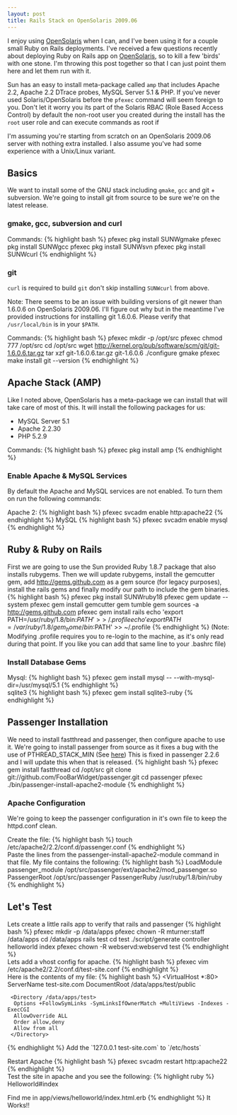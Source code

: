 ```yaml
---
layout: post
title: Rails Stack on OpenSolaris 2009.06
---
```

I enjoy using [OpenSolaris](http://opensolaris.org) when I can, and I've been using it for a couple small Ruby on Rails deployments. I've received a few questions recently about deploying Ruby on Rails app on [OpenSolaris](http://opensolaris.org), so to kill a few 'birds' with one stone. I'm throwing this post together so that I can just point them here and let them run with it. 

Sun has an easy to install meta-package called `amp` that includes Apache 2.2, Apache 2.2 DTrace probes, MySQL Server 5.1 & PHP. If you've never used Solaris/OpenSolaris before the `pfexec` command will seem foreign to you. Don't let it worry you its part of the Solaris RBAC (Role Based Access Control) by default the non-root user you created during the install has the `root` user role and can execute commands as root if 

I'm assuming you're starting from scratch on an OpenSolaris 2009.06 server with nothing extra installed. I also assume you've had some experience with a Unix/Linux variant.

## Basics ##
We want to install some of the GNU stack including `gmake`, `gcc` and git + subversion. We're going to install git from source to be sure we're on the latest release.

### gmake, gcc, subversion and curl ###
Commands:
{% highlight bash %}
pfexec pkg install SUNWgmake
pfexec pkg install SUNWgcc
pfexec pkg install SUNWsvn
pfexec pkg install SUNWcurl
{% endhighlight %}
### git ###
`curl` is required to build `git` don't skip installing `SUNWcurl` from above.

Note: There seems to be an issue with building versions of git newer than 1.6.0.6 on OpenSolaris 2009.06. I'll figure out why but in the meantime I've provided instructions for installing git 1.6.0.6. Please verify that `/usr/local/bin` is in your `$PATH`.

Commands:
{% highlight bash %}
pfexec mkdir -p /opt/src
pfexec chmod 777 /opt/src
cd /opt/src
wget http://kernel.org/pub/software/scm/git/git-1.6.0.6.tar.gz
tar xzf git-1.6.0.6.tar.gz
git-1.6.0.6
./configure
gmake
pfexec make install 
git --version
{% endhighlight %}
## Apache Stack (AMP) ##
Like I noted above, OpenSolaris has a meta-package we can install that will take care of most of this. It will install the following packages for us:

* MySQL Server 5.1
* Apache 2.2.30
* PHP 5.2.9

Commands:
{% highlight bash %}
pfexec pkg install amp
{% endhighlight %}
### Enable Apache & MySQL Services ###
By default the Apache and MySQL services are not enabled. To turn them on run the following commands:

Apache 2:
{% highlight bash %}
pfexec svcadm enable http:apache22
{% endhighlight %}
MySQL
{% highlight bash %}
pfexec svcadm enable mysql
{% endhighlight %}

## Ruby & Ruby on Rails ##
First we are going to use the Sun provided Ruby 1.8.7 package that also installs rubygems. Then we will update rubygems, install the gemcutter gem, add http://gems.github.com as a gem source (for legacy purposes), install the rails gems and finally modify our path to include the gem binaries. 
{% highlight bash %}
pfexec pkg install SUNWruby18
pfexec gem update --system
pfexec gem install gemcutter
gem tumble
gem sources -a http://gems.github.com
pfexec gem install rails
echo 'export PATH=/usr/ruby/1.8/bin:$PATH' >> ~/.profile
echo 'export PATH=/var/ruby/1.8/gem_home/bin:$PATH' >> ~/.profile
{% endhighlight %}
(Note: Modifying .profile requires you to re-login to the machine, as it's only read during that point. If you like you can add that same line to your .bashrc file)

### Install Database Gems ###
Mysql:
{% highlight bash %}
pfexec gem install mysql -- --with-mysql-dir=/usr/mysql/5.1
{% endhighlight %}	
sqlite3
{% highlight bash %}
pfexec gem install sqlite3-ruby
{% endhighlight %}	
	
## Passenger Installation ###
We need to install fastthread and passenger, then configure apache to use it. We're going to install passenger from source as it fixes a bug with the use of PTHREAD_STACK_MIN (See [here](http://code.google.com/p/phusion-passenger/issues/detail?id=369)) This is fixed in passenger 2.2.6 and I will update this when that is released. 
{% highlight bash %}
pfexec gem install fastthread
cd /opt/src
git clone git://github.com/FooBarWidget/passenger.git
cd passenger
pfexec ./bin/passenger-install-apache2-module
{% endhighlight %}	
### Apache Configuration ###
We're going to keep the passenger configuration in it's own file to keep the httpd.conf clean.

Create the file:
{% highlight bash %}
touch /etc/apache2/2.2/conf.d/passenger.conf
{% endhighlight %}	
Paste the lines from the passenger-install-apache2-module command in that file. My file contains the following:
{% highlight bash %}
LoadModule passenger_module /opt/src/passenger/ext/apache2/mod_passenger.so
PassengerRoot /opt/src/passenger
PassengerRuby /usr/ruby/1.8/bin/ruby
{% endhighlight %}
## Let's Test ##
Lets create a little rails app to verify that rails and passenger 
{% highlight bash %}
pfexec mkdir -p /data/apps
pfexec chown -R mturner:staff /data/apps
cd /data/apps
rails test
cd test
./script/generate controller helloworld index
pfexec chown -R webservd:webservd test
{% endhighlight %}	
Lets add a vhost config for apache. 
{% highlight bash %}
pfexec vim /etc/apache2/2.2/conf.d/test-site.conf
{% endhighlight %}	
Here is the contents of my file:
{% highlight bash %}
<VirtualHost *:80>
     ServerName test-site.com
     DocumentRoot /data/apps/test/public

     <Directory /data/apps/test>
      Options +FollowSymLinks -SymLinksIfOwnerMatch +MultiViews -Indexes -ExecCGI
      AllowOverride ALL
      Order allow,deny
      Allow from all
     </Directory>

</VirtualHost>
{% endhighlight %}
Add the `127.0.0.1 test-site.com` to `/etc/hosts`
	
Restart Apache
{% highlight bash %}
pfexec svcadm restart http:apache22
{% endhighlight %}	
Test the site in apache and you see the following:
{% highlight ruby %}
Helloworld#index

Find me in app/views/helloworld/index.html.erb
{% endhighlight %}
It Works!!